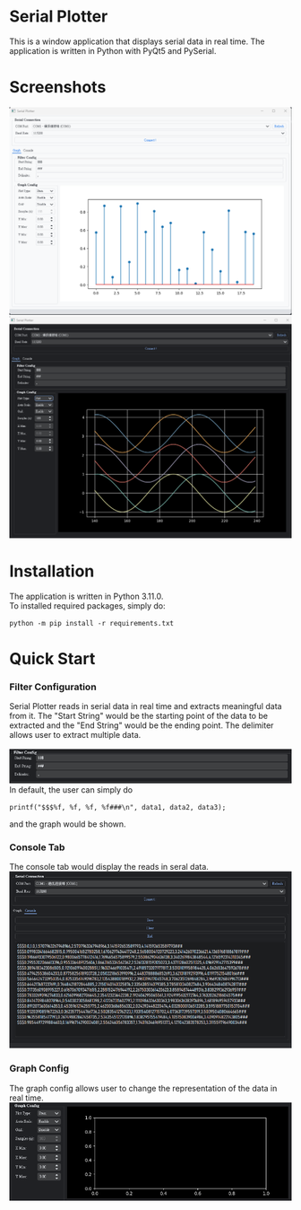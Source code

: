 # Serial Plotter
This is a window application that displays serial data in real time. The application is written in Python with PyQt5 and PySerial.

# Screenshots
![Stem_Light_Background.png](screenshot\Stem_Light_Background.png)
![Plot_Dark_Background.png](screenshot\Plot_Dark_Background.png)

# Installation
The application is written in Python 3.11.0. 
<br>
To installed required packages, simply do:
```
python -m pip install -r requirements.txt
```
# Quick Start
### Filter Configuration
Serial Plotter reads in serial data in real time and extracts meaningful data from it. The "Start String" would be the starting point of the data to be extracted and the "End String" would be the ending point. The delimiter allows user to extract multiple data. 
<br>
<br>
![Filter Config](screenshot\filter_config.png)
In default, the user can simply do
```
printf("$$$%f, %f, %f, %f###\n", data1, data2, data3);
```
and the graph would be shown. 
<br>

### Console Tab
The console tab would display the reads in seral data. 
![Console](screenshot\console_tab.png)

### Graph Config
The graph config allows user to change the representation of the data in real time. <br>
![Graph Config](screenshot\graph_config.png)

